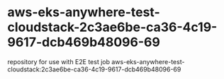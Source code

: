 # aws-eks-anywhere-test-cloudstack-2c3ae6be-ca36-4c19-9617-dcb469b48096-69
repository for use with E2E test job aws-eks-anywhere-test-cloudstack:2c3ae6be-ca36-4c19-9617-dcb469b48096-69
